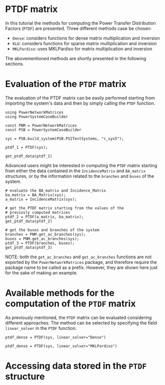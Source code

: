 # PTDF matrix

In this tutorial the methods for computing the Power Transfer Distribution Factors (`PTDF`) are presented.
Three different methods case be chosen:
- `Dense`: considers functions for dense matrix multiplication and inversion
- `KLU`: considers functions for sparse matrix multiplication and inversion
- `MKLPardiso`: uses MKLPardiso for matrix multiplication and inversion

The abovementioned methods are shortly presented in the following sections.

# Evaluation of the `PTDF` matrix

The evaluation of the PTDF matrix can be easily performed starting from importing the system's data and then by simply calling the `PTDF` function.

``` @repl tutorial_PTDF_matrix
using PowerNetworkMatrices
using PowerSystemCaseBuilder

const PNM = PowerNetworkMatrices
const PSB = PowerSystemCaseBuilder

sys = PSB.build_system(PSB.PSITestSystems, "c_sys5");

ptdf_1 = PTDF(sys);

get_ptdf_data(ptdf_1)
```

Advanced users might be interested in computing the `PTDF` matrix starting from either the data contained in the `IncidenceMatrix` and `BA_matrix` structures, or by the information related to the `branches` and `buses` of the system.

``` @repl tutorial_PTDF_matrix
# evaluate the BA_matrix and Incidence_Matrix
ba_matrix = BA_Matrix(sys);
a_matrix = IncidenceMatrix(sys);

# get the PTDF matrix starting from the values of the 
# previosly cumputed matrices
ptdf_2 = PTDF(a_matrix, ba_matrix);
get_ptdf_data(ptdf_2)

# get the buses and branches of the system
branches = PNM.get_ac_branches(sys);
buses = PNM.get_ac_branches(sys);
ptdf_3 = PTDF(branches, buses);
get_ptdf_data(ptdf_3)
```

NOTE: both the `get_ac_branches` and `get_ac_branches` functions are not exported by the `PowerNetworkMatrices` package, and therefore require the package name to be called as a prefix. However, they are shown here just for the sake of making an example.

# Available methods for the computation of the `PTDF` matrix

As previously mentioned, the `PTDF` matrix can be evaluated considering different approaches. The method can be selected by specifying the field `linear_solver` in the `PTDF` function.

``` @repl tutorial_PTDF_matrix
ptdf_dense = PTDF(sys, linear_solver="Dense")

ptdf_dense = PTDF(sys, linear_solver="MKLPardiso")
```

# Accessing data stored in the `PTDF` structure

# 